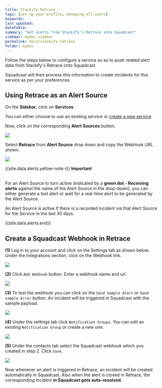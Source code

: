 ```yaml
---
title: Stackify Retrace
tags: [set-up-your-profile, managing-all-users]
keywords: 
last_updated: 
datatable: 
summary: "Get alerts from Stackify's Retrace into Squadcast"
sidebar: mydoc_sidebar
permalink: docs/stackify-retrace
folder: mydoc
---
```


Follow the steps below to configure a service so as to push related alert data from Stackify's Retrace onto Squadcast.

Squadcast will then process this information to create incidents for this service as per your preferences.

## Using Retrace as an Alert Source

On the **Sidebar**, click on **Services**.

You can either choose to use an existing service or [create a new service](adding-a-service-1)

Now, click on the corresponding **Alert Sources** button.

![](images/stackify_0.png)

Select **Retrace** from  **Alert Source** drop down and copy the Webhook URL shown.

![](images/stackify_1.png)

{{site.data.alerts.yellow-note-i}}
<b>Important</b><br/><br/>
<p>For an Alert Source to turn active (indicated by a <b>green dot - Receiving alerts</b> against the name of the Alert Source in the drop-down), you can either generate a test alert or wait for a real-time alert to be generated by the Alert Source.</p>
<p>An Alert Source is active if there is a recorded incident via that Alert Source for the Service in the last 30 days.</p>
{{site.data.alerts.end}}

## Create a Squadcast Webhook in Retrace

**(1)** Log in to your account and click on the Settings tab as shown below. Under the Integrations section, click on the Webhook link.

![](images/stackify_2.png)

**(2)** Click `Add Webhook` button. Enter a webhook name and url.

![](images/stackify_3.png)

**(3)** To test the webhook you can click on the `Send Sample Alert` or `Send sample Error` button. An incident will be triggered in Squadcast with the sample payload.

![](images/stackify_4.png)

**(4)** Under the settings tab click `Notification Groups`. You can edit an existing `Notification Group` or create a new one.

![](images/stackify_5.png)

**(5)** Under the contacts tab select the Squadcast webhook which you created in step 2. Click `Save`.

![](images/stackify_6.png)

Now whenever an alert is triggered in Retrace, an incident will be created automatically in Squadcast. Also when the alert is closed in Retrace, the corresponding incident **in Squadcast gets auto-resolved.**